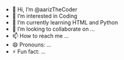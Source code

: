- 👋 Hi, I’m @aarizTheCoder
- 👀 I’m interested in Coding
- 🌱 I’m currently learning HTML and Python 
- 💞️ I’m looking to collaborate on ...
- 📫 How to reach me ...
- 😄 Pronouns: ...
- ⚡ Fun fact: ...

<!---
aarizTheCoder/aarizTheCoder is a ✨ special ✨ repository because its `README.md` (this file) appears on your GitHub profile.
You can click the Preview link to take a look at your changes.
--->

